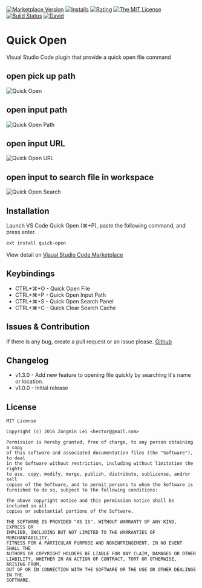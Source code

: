 [![Marketplace Version](https://vsmarketplacebadge.apphb.com/version/hector.quick-open.svg)](https://marketplace.visualstudio.com/items?itemName=hector.quick-open)
[![Installs](https://vsmarketplacebadge.apphb.com/installs/hector.quick-open.svg)](https://marketplace.visualstudio.com/items?itemName=hector.quick-open)
[![Rating](https://vsmarketplacebadge.apphb.com/rating/hector.quick-open.svg)](https://marketplace.visualstudio.com/items?itemName=hector.quick-open)
[![The MIT License](https://img.shields.io/badge/license-MIT-orange.svg?style=flat-square)](http://opensource.org/licenses/MIT)
[![Build Status](https://img.shields.io/travis/hector/vscode-quick-open.svg)](https://travis-ci.org/hector/vscode-quick-open)
[![David](https://img.shields.io/david/hector/vscode-quick-open.svg?style=flat-square)](https://david-dm.org/hector/vscode-quick-open)

# Quick Open

Visual Studio Code plugin that provide a quick open file command

## open pick up path

![Quick Open](https://github.com/hectorqin/vscode-quick-open-plus/raw/master/images/quick_open.gif)

## open input path

![Quick Open Path](https://github.com/hectorqin/vscode-quick-open-plus/raw/master/images/open_path.gif)

## open input URL

![Quick Open URL](https://github.com/hectorqin/vscode-quick-open-plus/raw/master/images/open_url.gif)

## open input to search file in workspace

![Quick Open Search](https://github.com/hectorqin/vscode-quick-open-plus/raw/master/images/open_search.gif)

## Installation

Launch VS Code Quick Open (⌘+P), paste the following command, and press enter.

```bash
ext install quick-open
```

View detail on [Visual Studio Code Marketplace](https://marketplace.visualstudio.com/items?itemName=hector.quick-open)

## Keybindings

+ CTRL+⌘+O - Quick Open File
+ CTRL+⌘+P - Quick Open Input Path
+ CTRL+⌘+S - Quick Open Search Panel
+ CTRL+⌘+C - Quick Clear Search Cache

## Issues & Contribution

If there is any bug, create a pull request or an issue please.
[Github](https://github.com/hectorqin/vscode-quick-open-plus)

## Changelog

+ v1.3.0 - Add new feature to opening file quickly by searching it's name or location.
+ v1.0.0 - Initial release

## License

```text
MIT License

Copyright (c) 2016 Zongmin Lei <hector@gmail.com>

Permission is hereby granted, free of charge, to any person obtaining a copy
of this software and associated documentation files (the "Software"), to deal
in the Software without restriction, including without limitation the rights
to use, copy, modify, merge, publish, distribute, sublicense, and/or sell
copies of the Software, and to permit persons to whom the Software is
furnished to do so, subject to the following conditions:

The above copyright notice and this permission notice shall be included in all
copies or substantial portions of the Software.

THE SOFTWARE IS PROVIDED "AS IS", WITHOUT WARRANTY OF ANY KIND, EXPRESS OR
IMPLIED, INCLUDING BUT NOT LIMITED TO THE WARRANTIES OF MERCHANTABILITY,
FITNESS FOR A PARTICULAR PURPOSE AND NONINFRINGEMENT. IN NO EVENT SHALL THE
AUTHORS OR COPYRIGHT HOLDERS BE LIABLE FOR ANY CLAIM, DAMAGES OR OTHER
LIABILITY, WHETHER IN AN ACTION OF CONTRACT, TORT OR OTHERWISE, ARISING FROM,
OUT OF OR IN CONNECTION WITH THE SOFTWARE OR THE USE OR OTHER DEALINGS IN THE
SOFTWARE.
```
